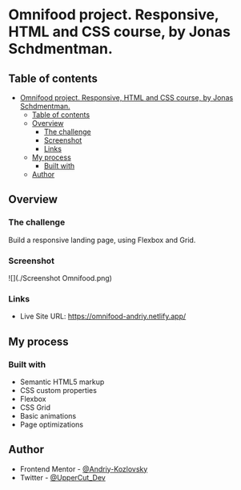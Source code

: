 # Omnifood project. Responsive, HTML and CSS course, by Jonas Schdmentman.

## Table of contents

- [Omnifood project. Responsive, HTML and CSS course, by Jonas Schdmentman.](#omnifood-project-responsive-html-and-css-course-by-jonas-schdmentman)
  - [Table of contents](#table-of-contents)
  - [Overview](#overview)
    - [The challenge](#the-challenge)
    - [Screenshot](#screenshot)
    - [Links](#links)
  - [My process](#my-process)
    - [Built with](#built-with)
  - [Author](#author)

## Overview

### The challenge

Build a responsive landing page, using Flexbox and Grid.

### Screenshot

![](./Screenshot Omnifood.png)

### Links

- Live Site URL: https://omnifood-andriy.netlify.app/

## My process

### Built with

- Semantic HTML5 markup
- CSS custom properties
- Flexbox
- CSS Grid
- Basic animations
- Page optimizations

## Author

- Frontend Mentor - [@Andriy-Kozlovsky](https://www.frontendmentor.io/profile/Andriy-Kozlovsky)
- Twitter - [@UpperCut_Dev](https://twitter.com/UpperCut_Dev)
